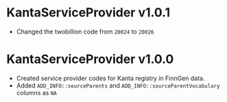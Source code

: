 # KantaServiceProvider v1.0.1

- Changed the twobillion code from `20024` to `20026`

# KantaServiceProvider v1.0.0

- Created service provider codes for Kanta registry in FinnGen data.
- Added `ADD_INFO::sourceParents` and `ADD_INFO::sourceParentVocabulary` columns as `NA`
